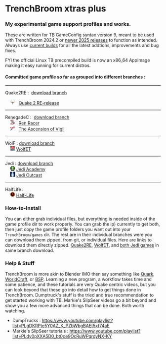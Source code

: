 # **TrenchBroom xtras plus**
### My experimental game support profiles and works.

These are written for TB GameConfig syntax version 9, meant to be used with TrenchBroom 2024.2 or [newer 2025 releases](https://github.com/TrenchBroom/TrenchBroom/releases) to function as intended. Always use [current builds](https://github.com/TrenchBroom/TrenchBroom/releases) for all the latest addtions, improvements and bug fixes.<br>

FYI the official Linux TB precompiled build is now an x86_64 AppImage making it easy running for current distros.

#### Committed game profile so far as grouped into different branches :
<hr>
Quake2RE : &nbsp;<a href="https://github.com/eGax/TrenchBroom_xtras_plus/archive/refs/heads/Quake2RE.zip">download branch</a><br>

&nbsp;&nbsp;&nbsp;&nbsp;<img src="https://github.com/eGax/TrenchBroom_xtras_plus/blob/Quake2RE/games/Quake2RE/Icon.png"  width="16" height="16"> &nbsp; <a href="https://github.com/eGax/TrenchBroom_xtras_plus/blob/Quake2RE/games/Quake2RE">Quake 2 RE-release</a>

<hr>

RenegadeC : &nbsp;<a href="https://github.com/eGax/TrenchBroom_xtras_plus/archive/refs/heads/RenegadeC.zip">download branch</a><br>
&nbsp;&nbsp;&nbsp;&nbsp;<img src="https://github.com/eGax/TrenchBroom_xtras_plus/blob/RenegadeC/games/RenRacer/Icon.png"  width="16" height="16"> &nbsp; [Ren Racer](https://github.com/eGax/TrenchBroom_xtras_plus/tree/RenegadeC/games/RenRacer/) <br>
&nbsp;&nbsp;&nbsp;&nbsp;<img src="https://github.com/eGax/TrenchBroom_xtras_plus/blob/RenegadeC/games/TAoV/Icon.png"  width="16" height="16"> &nbsp; [The Ascension of Vigil](https://github.com/eGax/TrenchBroom_xtras_plus/tree/RenegadeC/games/TAoV/)<br>

<hr>

WolF  : <a href="https://github.com/eGax/TrenchBroom_xtras_plus/archive/refs/heads/Quake2RE.zip">download branch</a><br>
&nbsp;&nbsp;&nbsp;&nbsp;<img src="https://github.com/eGax/TrenchBroom_xtras_plus/blob/Wolf/games/WolfET/Icon.png"  width="16" height="16"> [WolfET](https://github.com/eGax/TrenchBroom_xtras_plus/tree/Wolf)<br>

<hr>

Jedi : <a href="https://github.com/eGax/TrenchBroom_xtras_plus/archive/refs/heads/Quake2RE.zip">download branch</a><br>
&nbsp;&nbsp;&nbsp;&nbsp;<img src="https://github.com/eGax/TrenchBroom_xtras_plus/blob/Jedi/games/Jedi Academy/Icon.png"  width="16" height="16"> [Jedi Academy](https://github.com/eGax/TrenchBroom_xtras_plus/tree/Jedi)<br>
&nbsp;&nbsp;&nbsp;&nbsp;<img src="https://github.com/eGax/TrenchBroom_xtras_plus/blob/Jedi/games/Jedi Outcast/Icon.png"  width="16" height="16"> [Jedi Outcast](https://github.com/eGax/TrenchBroom_xtras_plus/tree/Jedi)

<hr>

HalfLife :<br>
&nbsp;&nbsp;&nbsp;&nbsp;<img src="https://github.com/eGax/TrenchBroom_xtras_plus/blob/HalfLife/games/Halflife/Icon.png"  width="16" height="16"> [Half-Life](https://github.com/eGax/TrenchBroom_xtras_plus/tree/HalfLife)<br>

### How-to-Install
You can either grab individual files, but everything is needed inside of the game profile dir to work properly. You can grab the ip) currently to get both, then just copy the game profile folders you want out into your `TrenchBroom/games` dir. The rest are in their individual branches were you can download them zipped, from git, or individual files. Here are links to download them directly zipped. [Quake2RE](https://github.com/eGax/TrenchBroom_xtras_plus/archive/refs/heads/Quake2RE.zip), [WolfET](https://github.com/eGax/TrenchBroom_xtras_plus/archive/refs/heads/WolfET.zip), and [both Jedi games](https://github.com/eGax/TrenchBroom_xtras_plus/archive/refs/heads/Jedi.zip) in same branch download.

### Help & Stuff
TrenchBroom is more akin to Blender IMO then say something like [Quark](https://quark.sourceforge.io/), [WorldCraft](https://web.archive.org/web/20060530014852/http://hosted.planetquake.gamespy.com/worldcraft/index2.shtm), or [BSP](https://www.bspquakeeditor.com/index.php).
Learning a new program, a workflow takes time and some patience, and these tutorials are very Quake centric videos, but you can look beyond that these go into detail how to get things done in 
TrenchBroom. Dumptruck's stuff is the tried and true recommendation to get started working with TB. Markie's SlipSeer videos go a bit beyond and show you a few more advanced things that can be done. Both worth watching.

- DumpTrucks : https://www.youtube.com/playlist?list=PLgDKRPte5Y0AZ_K_PZbWbgBAEt5xf74aE
- Markie's SlipSeer tutorials : https://www.youtube.com/playlist?list=PLdy0pXXA5D0_bt0oe9OcRuWPqrdyNX-KY

